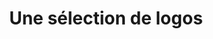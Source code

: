 ---
id: sujet008
modele: lightbox
title: Une sélection de logos
collection: portfolio
layout: Portfolios
intro: ''
files:
- file: logo-creedat.png
  legende: Association d'ergothérapeutes&#x2007;; le premier «&nbsp;e&nbsp;» s'appuie sur le second, valide
  action: logo
- file: logo-ATR.png
  legende: 'Pour un tourisme responsable&nbsp;: le signe&nbsp;= affirme la volonté d’équité de ses membres.'
  action: logo
- file: logo-semag.png
  legende: Parmi les sept missions de la société, la réhabilitation urbaine et le centre d’enfouissement technique.
  action: logo
- file: logo-maison-verdon.png
  legende: office de tourisme dans le Verdon, dans un château près de Point Sublime.
  action: vertical logo
- file: logo-pilotine.png
  legende: bureaux en coworking, avec vue sur le port.
  action: logo
- file: logo-G-zone_1200.png
  legende: 'le Z est affublé d''un fanion rouge '
  action: logo
- file: logo-neptulis.png
  legende: Projet pour une marque de voyages plongées
  action: logo
- file: motif-huwans.png
  legende: Recherche alternative sur l’évolution du logo actuel
  action: ''
vignette: logo-vgn.jpg
vignetteTitre: Sélection de logos
categorie: logos
production: print
marque: ''
---
